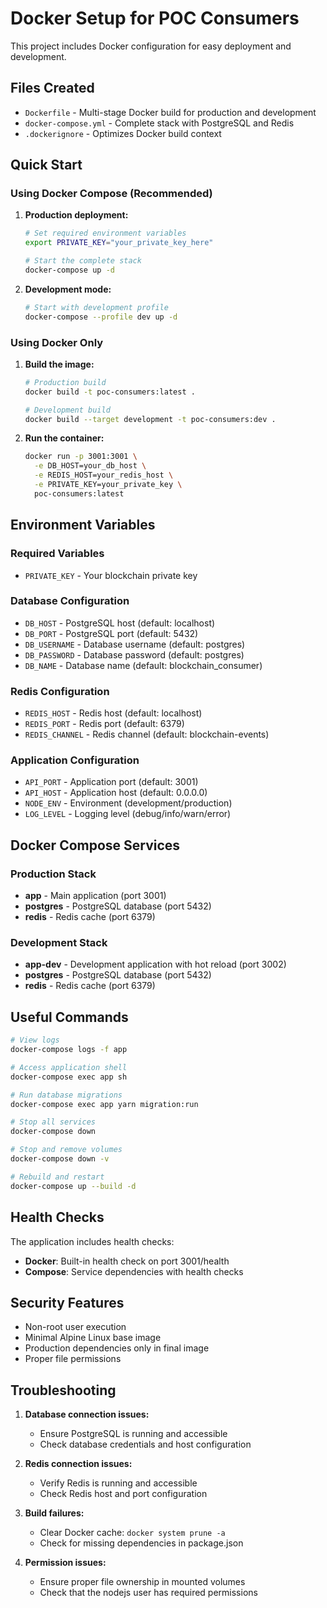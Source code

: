 # Docker Setup for POC Consumers

This project includes Docker configuration for easy deployment and development.

## Files Created

- `Dockerfile` - Multi-stage Docker build for production and development
- `docker-compose.yml` - Complete stack with PostgreSQL and Redis
- `.dockerignore` - Optimizes Docker build context

## Quick Start

### Using Docker Compose (Recommended)

1. **Production deployment:**

   ```bash
   # Set required environment variables
   export PRIVATE_KEY="your_private_key_here"

   # Start the complete stack
   docker-compose up -d
   ```

2. **Development mode:**
   ```bash
   # Start with development profile
   docker-compose --profile dev up -d
   ```

### Using Docker Only

1. **Build the image:**

   ```bash
   # Production build
   docker build -t poc-consumers:latest .

   # Development build
   docker build --target development -t poc-consumers:dev .
   ```

2. **Run the container:**
   ```bash
   docker run -p 3001:3001 \
     -e DB_HOST=your_db_host \
     -e REDIS_HOST=your_redis_host \
     -e PRIVATE_KEY=your_private_key \
     poc-consumers:latest
   ```

## Environment Variables

### Required Variables

- `PRIVATE_KEY` - Your blockchain private key

### Database Configuration

- `DB_HOST` - PostgreSQL host (default: localhost)
- `DB_PORT` - PostgreSQL port (default: 5432)
- `DB_USERNAME` - Database username (default: postgres)
- `DB_PASSWORD` - Database password (default: postgres)
- `DB_NAME` - Database name (default: blockchain_consumer)

### Redis Configuration

- `REDIS_HOST` - Redis host (default: localhost)
- `REDIS_PORT` - Redis port (default: 6379)
- `REDIS_CHANNEL` - Redis channel (default: blockchain-events)

### Application Configuration

- `API_PORT` - Application port (default: 3001)
- `API_HOST` - Application host (default: 0.0.0.0)
- `NODE_ENV` - Environment (development/production)
- `LOG_LEVEL` - Logging level (debug/info/warn/error)

## Docker Compose Services

### Production Stack

- **app** - Main application (port 3001)
- **postgres** - PostgreSQL database (port 5432)
- **redis** - Redis cache (port 6379)

### Development Stack

- **app-dev** - Development application with hot reload (port 3002)
- **postgres** - PostgreSQL database (port 5432)
- **redis** - Redis cache (port 6379)

## Useful Commands

```bash
# View logs
docker-compose logs -f app

# Access application shell
docker-compose exec app sh

# Run database migrations
docker-compose exec app yarn migration:run

# Stop all services
docker-compose down

# Stop and remove volumes
docker-compose down -v

# Rebuild and restart
docker-compose up --build -d
```

## Health Checks

The application includes health checks:

- **Docker**: Built-in health check on port 3001/health
- **Compose**: Service dependencies with health checks

## Security Features

- Non-root user execution
- Minimal Alpine Linux base image
- Production dependencies only in final image
- Proper file permissions

## Troubleshooting

1. **Database connection issues:**

   - Ensure PostgreSQL is running and accessible
   - Check database credentials and host configuration

2. **Redis connection issues:**

   - Verify Redis is running and accessible
   - Check Redis host and port configuration

3. **Build failures:**

   - Clear Docker cache: `docker system prune -a`
   - Check for missing dependencies in package.json

4. **Permission issues:**
   - Ensure proper file ownership in mounted volumes
   - Check that the nodejs user has required permissions
